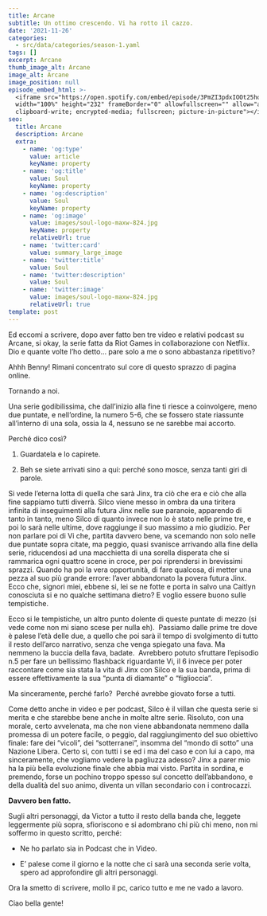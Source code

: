 ```yaml
---
title: Arcane
subtitle: Un ottimo crescendo. Vi ha rotto il cazzo.
date: '2021-11-26'
categories:
  - src/data/categories/season-1.yaml
tags: []
excerpt: Arcane
thumb_image_alt: Arcane
image_alt: Arcane
image_position: null
episode_embed_html: >-
  <iframe src="https://open.spotify.com/embed/episode/3PmZI3pdxIOOt25hqUChyH"
  width="100%" height="232" frameBorder="0" allowfullscreen="" allow="autoplay;
  clipboard-write; encrypted-media; fullscreen; picture-in-picture"></iframe>
seo:
  title: Arcane
  description: Arcane
  extra:
    - name: 'og:type'
      value: article
      keyName: property
    - name: 'og:title'
      value: Soul
      keyName: property
    - name: 'og:description'
      value: Soul
      keyName: property
    - name: 'og:image'
      value: images/soul-logo-maxw-824.jpg
      keyName: property
      relativeUrl: true
    - name: 'twitter:card'
      value: summary_large_image
    - name: 'twitter:title'
      value: Soul
    - name: 'twitter:description'
      value: Soul
    - name: 'twitter:image'
      value: images/soul-logo-maxw-824.jpg
      relativeUrl: true
template: post
---
```

Ed eccomi a scrivere, dopo aver fatto ben tre video e relativi podcast su Arcane, si okay, la serie fatta da Riot Games in collaborazione con Netflix. Dio e quante volte l’ho detto… pare solo a me o sono abbastanza ripetitivo?

Ahhh Benny! Rimani concentrato sul core di questo sprazzo di pagina online.

Tornando a noi.

Una serie godibilissima, che dall’inizio alla fine ti riesce a coinvolgere, meno due puntate, e nell’ordine, la numero 5-6, che se fossero state riassunte all’interno di una sola, ossia la 4, nessuno se ne sarebbe mai accorto.

Perché dico così? 

1.  Guardatela e lo capirete.

2.  Beh se siete arrivati sino a qui: perché sono mosce, senza tanti giri di parole. 

Si vede l’eterna lotta di quella che sarà Jinx, tra ciò che era e ciò che alla fine sappiamo tutti diverrà. Silco viene messo in ombra da una tiritera infinita di inseguimenti alla futura Jinx nelle sue paranoie, apparendo di tanto in tanto, meno Silco di quanto invece non lo è stato nelle prime tre, e poi lo sarà nelle ultime, dove raggiunge il suo massimo a mio giudizio.
Per non parlare poi di Vi che, partita davvero bene, va scemando non solo nelle due puntate sopra citate, ma peggio, quasi svanisce arrivando alla fine della serie, riducendosi ad una macchietta di una sorella disperata che si rammarica ogni quattro scene in croce, per poi riprendersi in brevissimi sprazzi.
Quando ha poi la vera opportunità, di fare qualcosa, di metter una pezza al suo più grande errore: l’aver abbandonato la povera futura Jinx. 
Ecco che, signori miei, ebbene si, lei se ne fotte e porta in salvo una Caitlyn conosciuta si e no qualche settimana dietro? E voglio essere buono sulle tempistiche.

Ecco si le tempistiche, un altro punto dolente di queste puntate di mezzo (si vede come non mi siano scese per nulla eh). 
Passiamo dalle prime tre dove è palese l’età delle due, a quello che poi sarà il tempo di svolgimento di tutto il resto dell’arco narrativo, senza che venga spiegato una fava. Ma nemmeno la buccia della fava, badate. 
Avrebbero potuto sfruttare l’episodio n.5 per fare un bellissimo flashback riguardante Vi, il 6 invece per poter raccontare come sia stata la vita di Jinx con Silco e la sua banda, prima di essere effettivamente la sua “punta di diamante” o “figlioccia”.

Ma sinceramente, perché farlo? 
Perché avrebbe giovato forse a tutti.

Come detto anche in video e per podcast, Silco è il villan che questa serie si merita e che starebbe bene anche in molte altre serie. Risoluto, con una morale, certo avvelenata, ma che non viene abbandonata nemmeno dalla promessa di un potere facile, o peggio, dal raggiungimento del suo obiettivo finale: fare dei “vicoli”, dei “sotterranei”, insomma del “mondo di sotto” una Nazione Libera.
Certo si, con tutti i se ed i ma del caso e con lui a capo, ma sinceramente, che vogliamo vedere la pagliuzza adesso?
Jinx a parer mio ha la più bella evoluzione finale che abbia mai visto. Partita in sordina, e premendo, forse un pochino troppo spesso sul concetto dell’abbandono, e della dualità del suo animo, diventa un villan secondario con i controcazzi. 

**Davvero ben fatto.**

Sugli altri personaggi, da Victor a tutto il resto della banda che, leggete leggermente più sopra, sfioriscono e si adombrano chi più chi meno, non mi soffermo in questo scritto, perché:

*   Ne ho parlato sia in Podcast che in Video.

*   E’ palese come il giorno e la notte che ci sarà una seconda serie volta, spero ad approfondire gli altri personaggi.

Ora la smetto di scrivere, mollo il pc, carico tutto e me ne vado a lavoro.

Ciao bella gente!
